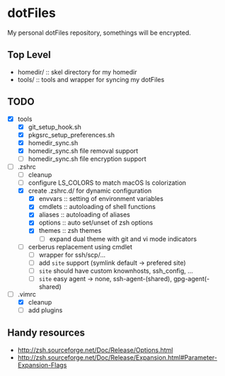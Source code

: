 # dotFiles
My personal dotFiles repository, somethings will be encrypted.

## Top Level
- homedir/ :: skel directory for my homedir
- tools/   :: tools and wrapper for syncing my dotFiles

## TODO
- [X] tools
  - [X] git_setup_hook.sh
  - [X] pkgsrc_setup_preferences.sh
  - [X] homedir_sync.sh
  - [X] homedir_sync.sh file removal support
  - [ ] homedir_sync.sh file encryption support
- [ ] .zshrc
  - [ ] cleanup
  - [ ] configure LS_COLORS to match macOS ls colorization
  - [X] create .zshrc.d/ for dynamic configuration
    - [X] envvars :: setting of environment variables
    - [X] cmdlets :: autoloading of shell functions
    - [X] aliases :: autoloading of aliases
    - [X] options :: auto set/unset of zsh options
    - [X] themes  :: zsh themes
      - [ ] expand dual theme with git and vi mode indicators
  - [ ] cerberus replacement using cmdlet
    - [ ] wrapper for ssh/scp/...
    - [ ] add ``site`` support (symlink default -> prefered site)
    - [ ] ``site`` should have custom knownhosts, ssh_config, ...
    - [ ] ``site`` easy agent -> none, ssh-agent-(shared), gpg-agent(-shared)
- [ ] .vimrc
  - [X] cleanup
  - [ ] add plugins

## Handy resources
- http://zsh.sourceforge.net/Doc/Release/Options.html
- http://zsh.sourceforge.net/Doc/Release/Expansion.html#Parameter-Expansion-Flags
